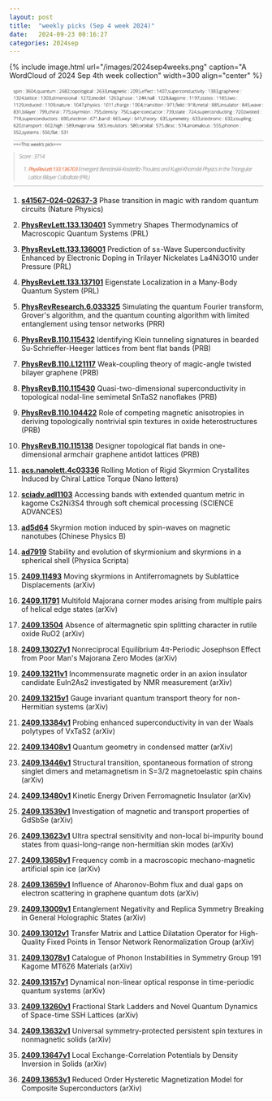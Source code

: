 ```yaml
---
layout: post
title:  "weekly picks (Sep 4 week 2024)"
date:   2024-09-23 00:16:27
categories: 2024sep
---
```



{% include image.html url="/images/2024sep4weeks.png" caption="A WordCloud of 2024 Sep 4th week collection" width=300 align="center" %}

<img src="/images/2024sep4weeks-pick.png">




1. **[s41567-024-02637-3](https://www.nature.com/articles/s41567-024-02637-3)** Phase transition in magic with random quantum circuits (Nature Physics)



1. **[PhysRevLett.133.130401](http://link.aps.org/doi/10.1103/PhysRevLett.133.130401)** Symmetry Shapes Thermodynamics of Macroscopic Quantum Systems (PRL)

1. **[PhysRevLett.133.136001](http://link.aps.org/doi/10.1103/PhysRevLett.133.136001)** Prediction of s±-Wave Superconductivity Enhanced by Electronic Doping in Trilayer Nickelates La4Ni3O10 under Pressure (PRL)

1. **[PhysRevLett.133.137101](http://link.aps.org/doi/10.1103/PhysRevLett.133.137101)** Eigenstate Localization in a Many-Body Quantum System (PRL)

1. **[PhysRevResearch.6.033325](http://link.aps.org/doi/10.1103/PhysRevResearch.6.033325)** Simulating the quantum Fourier transform, Grover's algorithm, and the quantum counting algorithm with limited entanglement using tensor networks (PRR)






1. **[PhysRevB.110.115432](https://journals.aps.org/prb/abstract/10.1103/PhysRevB.110.115432)** Identifying Klein tunneling signatures in bearded Su-Schrieffer-Heeger lattices from bent flat bands (PRB)

1. **[PhysRevB.110.L121117](https://journals.aps.org/prb/pdf/10.1103/PhysRevB.110.L121117)** Weak-coupling theory of magic-angle twisted bilayer graphene (PRB)


1. **[PhysRevB.110.115430](https://journals.aps.org/prb/abstract/10.1103/PhysRevB.110.115430)** Quasi-two-dimensional superconductivity in topological nodal-line semimetal SnTaS2 nanoflakes (PRB)

1. **[PhysRevB.110.104422](https://journals.aps.org/prb/abstract/10.1103/PhysRevB.110.104422)** Role of competing magnetic anisotropies in deriving topologically nontrivial spin textures in oxide heterostructures (PRB)



1. **[PhysRevB.110.115138](https://journals.aps.org/prb/abstract/10.1103/PhysRevB.110.115138)** Designer topological flat bands in one-dimensional armchair graphene antidot lattices (PRB)


1. **[acs.nanolett.4c03336](https://pubs.acs.org/doi/full/10.1021/acs.nanolett.4c03336)** Rolling Motion of Rigid Skyrmion Crystallites Induced by Chiral Lattice Torque (Nano letters)



1. **[sciadv.adl1103](https://www.science.org/doi/full/10.1126/sciadv.adl1103)** Accessing bands with extended quantum metric in kagome Cs2Ni3S4 through soft chemical processing (SCIENCE ADVANCES)


1. **[ad5d64](https://iopscience.iop.org/article/10.1088/1674-1056/ad5d64)** Skyrmion motion induced by spin-waves on magnetic nanotubes (Chinese Physics B) 

1. **[ad7919](https://iopscience.iop.org/article/10.1088/1402-4896/ad7919)** Stability and evolution of skyrmionium and skyrmions in a spherical shell (Physica Scripta)

1. **[2409.11493](https://arxiv.org/pdf/2409.11493)** Moving skyrmions in Antiferromagnets by Sublattice Displacements (arXiv)

1. **[2409.11791](https://arxiv.org/pdf/2409.11791)** Multifold Majorana corner modes arising from multiple pairs of helical edge states (arXiv)

1. **[2409.13504](https://arxiv.org/pdf/2409.13504)** Absence of altermagnetic spin splitting character in rutile oxide RuO2 (arXiv)


1. **[2409.13027v1](https://arxiv.org/abs/2409.13027)** Nonreciprocal Equilibrium 4$\pi$-Periodic Josephson Effect from Poor Man's Majorana Zero Modes (arXiv)

1. **[2409.13211v1](https://arxiv.org/abs/2409.13211)** Incommensurate magnetic order in an axion insulator candidate EuIn2As2 investigated by NMR measurement (arXiv)

1. **[2409.13215v1](https://arxiv.org/abs/2409.13215)** Gauge invariant quantum transport theory for non-Hermitian systems (arXiv)

1. **[2409.13384v1](https://arxiv.org/abs/2409.13384)** Probing enhanced superconductivity in van der Waals polytypes of VxTaS2 (arXiv)

1. **[2409.13408v1](https://arxiv.org/abs/2409.13408)** Quantum geometry in condensed matter (arXiv)

1. **[2409.13446v1](https://arxiv.org/abs/2409.13446)** Structural transition, spontaneous formation of strong singlet dimers and metamagnetism in S=3/2 magnetoelastic spin chains (arXiv)

1. **[2409.13480v1](https://arxiv.org/abs/2409.13480)** Kinetic Energy Driven Ferromagnetic Insulator (arXiv)

1. **[2409.13539v1](https://arxiv.org/abs/2409.13539)** Investigation of magnetic and transport properties of GdSbSe (arXiv)

1. **[2409.13623v1](https://arxiv.org/abs/2409.13623)** Ultra spectral sensitivity and non-local bi-impurity bound states from quasi-long-range non-hermitian skin modes (arXiv)

1. **[2409.13658v1](https://arxiv.org/abs/2409.13658)** Frequency comb in a macroscopic mechano-magnetic artificial spin ice (arXiv)

1. **[2409.13659v1](https://arxiv.org/abs/2409.13659)** Influence of Aharonov-Bohm flux and dual gaps on electron scattering in graphene quantum dots (arXiv)

1. **[2409.13009v1](https://arxiv.org/abs/2409.13009)** Entanglement Negativity and Replica Symmetry Breaking in General Holographic States (arXiv)

1. **[2409.13012v1](https://arxiv.org/abs/2409.13012)** Transfer Matrix and Lattice Dilatation Operator for High-Quality Fixed Points in Tensor Network Renormalization Group (arXiv)

1. **[2409.13078v1](https://arxiv.org/abs/2409.13078)** Catalogue of Phonon Instabilities in Symmetry Group 191 Kagome MT6Z6 Materials (arXiv)

1. **[2409.13157v1](https://arxiv.org/abs/2409.13157)** Dynamical non-linear optical response in time-periodic quantum systems (arXiv)

1. **[2409.13260v1](https://arxiv.org/abs/2409.13260)** Fractional Stark Ladders and Novel Quantum Dynamics of Space-time SSH Lattices (arXiv)

1. **[2409.13632v1](https://arxiv.org/abs/2409.13632)** Universal symmetry-protected persistent spin textures in nonmagnetic solids (arXiv)

1. **[2409.13647v1](https://arxiv.org/abs/2409.13647)** Local Exchange-Correlation Potentials by Density Inversion in Solids (arXiv)

1. **[2409.13653v1](https://arxiv.org/abs/2409.13653)** Reduced Order Hysteretic Magnetization Model for Composite Superconductors (arXiv)




